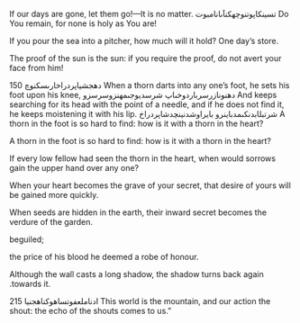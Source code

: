 If our days are gone, let them go!—It is no matter. ‏تسين‏كاپ‏وت‏نوچ‏هك‏نآ‏ىا‏نامب‏وت Do You remain, for none is holy as You are!


If you pour the sea into a pitcher, how much will it hold? One day’s store.


The proof of the sun is the sun: if you require the proof, do not avert your face from him!


دهج‏شياپ‏رد‏راخ‏ار‏ىسك‏نوچ 150 When a thorn darts into any one’s foot, he sets his foot upon his knee, دهن‏وناز‏رس‏رب‏ار‏دوخ‏ىاپ شرس‏ديوج‏ىمه‏نزوس‏رس‏زو And keeps searching for its head with the point of a needle, and if he does not find it, he keeps moistening it with his lip. ‏شرت‏بل‏اب‏دنك‏ىم‏دباين‏رو باي‏راوشد‏نينچ‏دش‏اپ‏رد‏راخ A thorn in the foot is so hard to find: how is it with a thorn in the heart?


A thorn in the foot is so hard to find: how is it with a thorn in the heart?


If every low fellow had seen the thorn in the heart, when would sorrows gain the upper hand over any one?


When your heart becomes the grave of your secret, that desire of yours will be gained more quickly.


When seeds are hidden in the earth, their inward secret becomes the verdure of the garden.


beguiled;


the price of his blood he deemed a robe of honour.


Although the wall casts a long shadow, the shadow turns back again .towards it.


ادن‏ام‏لعف‏و‏تسا‏هوك‏ناهج‏نيا 215 This world is the mountain, and our action the shout: the echo of the shouts comes to us.”


